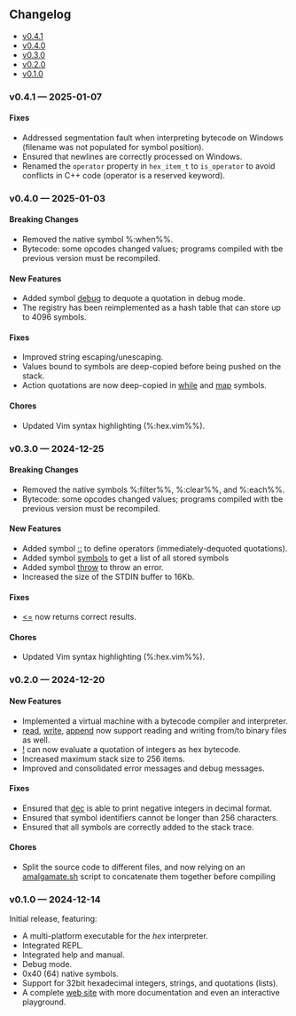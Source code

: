 <article>
    <h2>Changelog</h2>
    <ul>
<li><a href="#v0.4.1">v0.4.1</a></li>
<li><a href="#v0.4.0">v0.4.0</a></li>
<li><a href="#v0.3.0">v0.3.0</a></li>
<li><a href="#v0.2.0">v0.2.0</a></li>
<li><a href="#v0.1.0">v0.1.0</a></li>
</ul>
<h3 id="v0.4.1">v0.4.1 &mdash; 2025-01-07</h3>

<h4>Fixes</h4>
<ul>
    <li>Addressed segmentation fault when interpreting bytecode on Windows (filename was not populated for symbol
        position).</li>
    <li>Ensured that newlines are correctly processed on Windows.</li>
    <li>Renamed the <code>operator</code> property in <code>hex_item_t</code> to <code>is_operator</code> to avoid
        conflicts in C++ code (operator is a reserved keyword).</li>
</ul>
<h3 id="v0.4.0">v0.4.0 &mdash; 2025-01-03</h3>

<h4>Breaking Changes</h4>
<ul>
    <li>Removed the native symbol %:when%%.</li>
    <li>Bytecode: some opcodes changed values; programs compiled with tbe previous version must be recompiled.</li>
</ul>

<h4>New Features</h4>
<ul>
    <li>Added symbol <a href="https://hex.2c.fyi/spec#debug-symbol">debug</a> to dequote a quotation in debug mode.</li>
    <li>The registry has been reimplemented as a hash table that can store up to 4096 symbols.</li>
</ul>

<h4>Fixes</h4>
<ul>
    <li>Improved string escaping/unescaping.</li>
    <li>Values bound to symbols are deep-copied before being pushed on the stack.</li>
    <li>Action quotations are now deep-copied in <a href="https://hex.2c.fyi/spec#while-symbol">while</a> and <a href="https://hex.2c.fyi/spec#map-symbol">map</a> symbols.</li>
</ul>

<h4>Chores</h4>
<ul>
    <li>Updated Vim syntax highlighting (%:hex.vim%%).</li>
</ul>
<h3 id="v0.3.0">v0.3.0 &mdash; 2024-12-25</h3>

<h4>Breaking Changes</h4>
<ul>
    <li>Removed the native symbols %:filter%%, %:clear%%, and %:each%%.</li>
    <li>Bytecode: some opcodes changed values; programs compiled with tbe previous version must be recompiled.</li>
</ul>

<h4>New Features</h4>
<ul>
    <li>Added symbol <a href="https://hex.2c.fyi/spec#operator-symbol">::</a> to define operators (immediately-dequoted quotations).</li>
    <li>Added symbol <a href="https://hex.2c.fyi/spec#symbols-symbol">symbols</a> to get a list of all stored symbols</li>
    <li>Added symbol <a href="https://hex.2c.fyi/spec#throw-symbol">throw</a> to throw an error.</li>
    <li>Increased the size of the STDIN buffer to 16Kb.</li>
</ul>

<h4>Fixes</h4>
<ul>
    <li><a href="https://hex.2c.fyi/spec#lessthanequal-symbol"><=</a> now returns correct results.</li>
</ul>

<h4>Chores</h4>
<ul>
    <li>Updated Vim syntax highlighting (%:hex.vim%%).</li>
</ul>
<h3 id="v0.2.0">v0.2.0 &mdash; 2024-12-20</h3>

<h4>New Features</h4>
<ul>
    <li>Implemented a virtual machine with a bytecode compiler and interpreter.</li>
    <li><a href="https://hex.2c.fyi/spec#read-symbol">read</a>, <a href="https://hex.2c.fyi/spec#write-symbol">write</a>, <a href="https://hex.2c.fyi/spec#append-symbol">append</a> now support reading and writing from/to binary files as well.</li>
    <li><a href="https://hex.2c.fyi/spec#eval-symbol">!</a> can now evaluate a quotation of integers as hex bytecode.</li>
    <li>Increased maximum stack size to 256 items.</li>
    <li>Improved and consolidated error messages and debug messages.</li>
</ul>

<h4>Fixes</h4>
<ul>
    <li>Ensured that <a href="https://hex.2c.fyi/spec#dec-symbol">dec</a> is able to print negative integers in decimal format.</li>
    <li>Ensured that symbol identifiers cannot be longer than 256 characters.</li>
    <li>Ensured that all symbols are correctly added to the stack trace.</li>
</ul>

<h4>Chores</h4>
<ul>
    <li>Split the source code to different files, and now relying on an <a
            href="https://github.com/h3rald/hex/blob/master/scripts/amalgamate.sh">amalgamate.sh</a> script to
        concatenate them together before compiling</li>
</ul>
<h3 id="v0.1.0">v0.1.0 &mdash; 2024-12-14</h3>

<p>Initial release, featuring:</p>
<ul>
    <li>A multi-platform executable for the <em>hex</em> interpreter.</li>
    <li>Integrated REPL.</li>
    <li>Integrated help and manual.</li>
    <li>Debug mode.</li>
    <li>0x40 (64) native symbols.</li>
    <li>Support for 32bit hexadecimal integers, strings, and quotations (lists).</li>
    <li>A complete <a href="https://hex.2c.fyi">web site</a> with more documentation and even an interactive playground.
    </li>
</ul>

</article>
